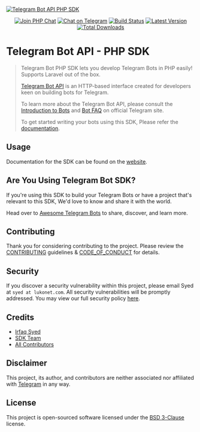 [![Telegram Bot API PHP SDK](https://user-images.githubusercontent.com/1915268/75023827-7879f780-54be-11ea-98c1-436a14e7e633.png)][link-repo]

<p align="center">
<a href="https://phpchat.co"><img src="https://img.shields.io/badge/Slack-PHP%20Chat-5c6aaa.svg?logo=slack&labelColor=4A154B&style=for-the-badge" alt="Join PHP Chat"/></a>
<a href="https://t.me/PHPChatCo"><img src="https://img.shields.io/badge/Chat-on%20Telegram-2CA5E0.svg?logo=telegram&style=for-the-badge" alt="Chat on Telegram"/></a>
<a href="https://github.com/telegram-bot-sdk/telegram-bot-sdk/actions"><img src="https://img.shields.io/github/workflow/status/telegram-bot-sdk/telegram-bot-sdk/CI.svg?style=for-the-badge" alt="Build Status"/></a>
<a href="https://github.com/telegram-bot-sdk/telegram-bot-sdk/releases"><img src="https://img.shields.io/github/release/telegram-bot-sdk/telegram-bot-sdk.svg?style=for-the-badge" alt="Latest Version"/></a>
<a href="https://packagist.org/packages/telegram-bot-sdk/telegram-bot-sdk"><img src="https://img.shields.io/packagist/dt/telegram-bot-sdk/telegram-bot-sdk.svg?style=for-the-badge" alt="Total Downloads"/></a>
</p>

# Telegram Bot API - PHP SDK

> Telegram Bot PHP SDK lets you develop Telegram Bots in PHP easily! Supports Laravel out of the box.
>
> [Telegram Bot API][link-telegram-bot-api] is an HTTP-based interface created for developers keen on building bots for Telegram.
> 
> To learn more about the Telegram Bot API, please consult the [Introduction to Bots][link-telegram-bot-api] and [Bot FAQ](https://core.telegram.org/bots/faq) on official Telegram site.
>
> To get started writing your bots using this SDK, Please refer the [documentation][link-docs].

## Usage

Documentation for the SDK can be found on the [website][link-docs].

## Are You Using Telegram Bot SDK?

If you're using this SDK to build your Telegram Bots or have a project that's relevant to this SDK, We'd love to know and share it with the world.

Head over to [Awesome Telegram Bots][link-awesome-telegram-bots] to share, discover, and learn more.

## Contributing

Thank you for considering contributing to the project. Please review the [CONTRIBUTING][link-contributing] guidelines & [CODE_OF_CONDUCT][link-code-of-conduct] for details.

## Security

If you discover a security vulnerability within this project, please email Syed at `syed at lukonet.com`. All security vulnerabilities will be promptly addressed. You may view our full security policy [here][link-security-policy].

## Credits

- [Irfaq Syed][link-author]
- [SDK Team][link-team]
- [All Contributors][link-contributors]

## Disclaimer

This project, its author, and contributors are neither associated nor affiliated with [Telegram](https://telegram.org/) in any way.

## License

This project is open-sourced software licensed under the [BSD 3-Clause][link-license] license.

[link-author]: https://github.com/irazasyed
[link-docs]: https://telegram-bot-sdk.readme.io/docs
[link-repo]: https://github.com/telegram-bot-sdk/telegram-bot-sdk
[link-team]: https://github.com/orgs/telegram-bot-sdk/people
[link-contributors]: https://github.com/telegram-bot-sdk/telegram-bot-sdk/contributors
[link-license]: https://github.com/telegram-bot-sdk/telegram-bot-sdk/blob/master/LICENSE.md
[link-contributing]: https://github.com/telegram-bot-sdk/telegram-bot-sdk/blob/master/.github/CONTRIBUTING.md
[link-code-of-conduct]: https://github.com/telegram-bot-sdk/telegram-bot-sdk/blob/master/.github/CODE_OF_CONDUCT.md
[link-security-policy]: https://github.com/telegram-bot-sdk/telegram-bot-sdk/security/policy
[link-awesome-telegram-bots]: https://github.com/telegram-bot-sdk/awesome-telegram-bots
[link-telegram-bot-api]: https://core.telegram.org/bots
